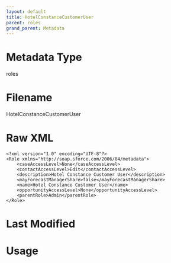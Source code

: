 ```yaml
---
layout: default
title: HotelConstanceCustomerUser
parent: roles
grand_parent: Metadata
---
```

# Metadata Type
roles


# Filename 
HotelConstanceCustomerUser


# Raw XML
```
<?xml version="1.0" encoding="UTF-8"?>
<Role xmlns="http://soap.sforce.com/2006/04/metadata">
    <caseAccessLevel>None</caseAccessLevel>
    <contactAccessLevel>Edit</contactAccessLevel>
    <description>Hotel Constance Customer User</description>
    <mayForecastManagerShare>false</mayForecastManagerShare>
    <name>Hotel Constance Customer User</name>
    <opportunityAccessLevel>None</opportunityAccessLevel>
    <parentRole>Admin</parentRole>
</Role>
```


# Last Modified


# Usage
